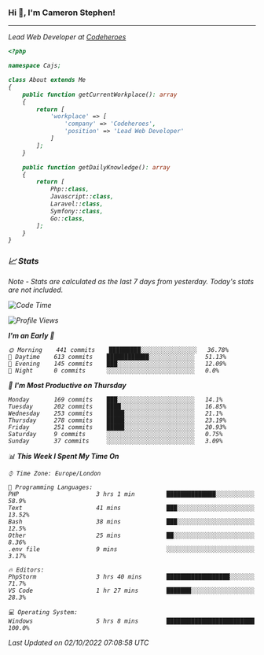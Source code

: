 ### Hi 👋, I'm Cameron Stephen!
<hr>
<p><em>Lead Web Developer at <a href="https://codeheroes.co.uk">Codeheroes</a></p>


```php
<?php

namespace Cajs;

class About extends Me
{
    public function getCurrentWorkplace(): array
    {
        return [
            'workplace' => [
                'company' => 'Codeheroes',
                'position' => 'Lead Web Developer'
            ]
        ];
    }

    public function getDailyKnowledge(): array
    {
        return [
            Php::class,
            Javascript::class,
            Laravel::class,
            Symfony::class,
            Go::class,
        ];
    }
}
```

### 📈 Stats
<p><em>Note - Stats are calculated as the last 7 days from yesterday. Today's stats are not included.</em></p>


<!--START_SECTION:waka-->
![Code Time](http://img.shields.io/badge/Code%20Time-3%2C140%20hrs%203%20mins-blue)

![Profile Views](http://img.shields.io/badge/Profile%20Views-0-blue)

**I'm an Early 🐤** 

```text
🌞 Morning    441 commits    █████████░░░░░░░░░░░░░░░░   36.78% 
🌆 Daytime    613 commits    ████████████░░░░░░░░░░░░░   51.13% 
🌃 Evening    145 commits    ███░░░░░░░░░░░░░░░░░░░░░░   12.09% 
🌙 Night      0 commits      ░░░░░░░░░░░░░░░░░░░░░░░░░   0.0%

```
📅 **I'm Most Productive on Thursday** 

```text
Monday       169 commits    ███░░░░░░░░░░░░░░░░░░░░░░   14.1% 
Tuesday      202 commits    ████░░░░░░░░░░░░░░░░░░░░░   16.85% 
Wednesday    253 commits    █████░░░░░░░░░░░░░░░░░░░░   21.1% 
Thursday     278 commits    █████░░░░░░░░░░░░░░░░░░░░   23.19% 
Friday       251 commits    █████░░░░░░░░░░░░░░░░░░░░   20.93% 
Saturday     9 commits      ░░░░░░░░░░░░░░░░░░░░░░░░░   0.75% 
Sunday       37 commits     ░░░░░░░░░░░░░░░░░░░░░░░░░   3.09%

```


📊 **This Week I Spent My Time On** 

```text
⌚︎ Time Zone: Europe/London

💬 Programming Languages: 
PHP                      3 hrs 1 min         ██████████████░░░░░░░░░░░   58.9% 
Text                     41 mins             ███░░░░░░░░░░░░░░░░░░░░░░   13.52% 
Bash                     38 mins             ███░░░░░░░░░░░░░░░░░░░░░░   12.5% 
Other                    25 mins             ██░░░░░░░░░░░░░░░░░░░░░░░   8.36% 
.env file                9 mins              ░░░░░░░░░░░░░░░░░░░░░░░░░   3.17%

🔥 Editors: 
PhpStorm                 3 hrs 40 mins       ██████████████████░░░░░░░   71.7% 
VS Code                  1 hr 27 mins        ███████░░░░░░░░░░░░░░░░░░   28.3%

💻 Operating System: 
Windows                  5 hrs 8 mins        █████████████████████████   100.0%

```


 Last Updated on 02/10/2022 07:08:58 UTC
<!--END_SECTION:waka-->
